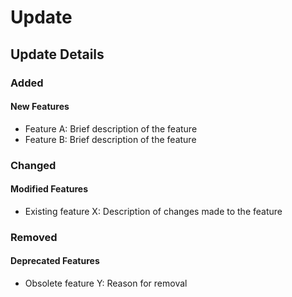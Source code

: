 # Update
## Update Details

### Added
#### New Features
- Feature A: Brief description of the feature
- Feature B: Brief description of the feature

### Changed
#### Modified Features
- Existing feature X: Description of changes made to the feature

### Removed
#### Deprecated Features
- Obsolete feature Y: Reason for removal